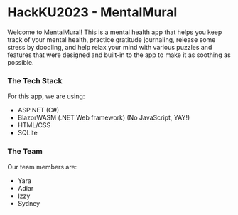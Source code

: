 # HackKU2023 - MentalMural

Welcome to MentalMural! This is a mental health app that helps you keep track of your mental health, practice gratitude journaling, release some stress by doodling, and help relax your mind with various puzzles and features that were designed and built-in to the app to make it as soothing as possible.

### The Tech Stack
For this app, we are using:
* ASP.NET (C#)
* BlazorWASM (.NET Web framework) (No JavaScript, YAY!)
* HTML/CSS
* SQLite

### The Team
Our team members are:
* Yara
* Adiar
* Izzy
* Sydney
